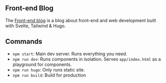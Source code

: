 ## Front-end Blog

The [Front-end blog](https://front-end-blog.netlify.app/) is a blog about front-end and web development built with Svelte, Tailwind & Hugo.

## Commands

- `npm start`: Main dev server. Runs everything you need.
- `npm run dev`: Runs components in isolation. Serves `app/index.html` as a playground for components.
- `npm run hugo`: Only runs static site.
- `npm run build`: Build for production
